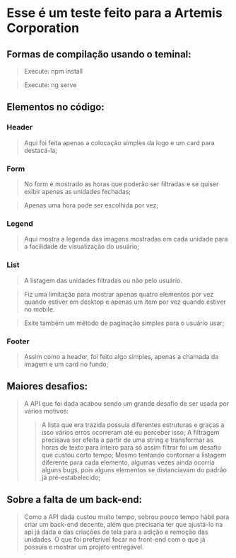 # Esse é um teste feito para a Artemis Corporation

## Formas de compilação usando o teminal:

> Execute: npm install

> Execute: ng serve

## Elementos no código:

### Header

> Aqui foi feita apenas a colocação simples da logo e um card para destacá-la;

### Form

> No form é mostrado as horas que poderão ser filtradas e se quiser exibir apenas as unidades fechadas;

> Apenas uma hora pode ser escolhida por vez;

### Legend

> Aqui mostra a legenda das imagens mostradas em cada unidade para a facilidade de visualização do usuário;

### List

> A listagem das unidades filtradas ou não pelo usuário.

> Fiz uma limitação para mostrar apenas quatro elementos por vez quando estiver em desktop e apenas um item por vez quando estiver no mobile.

> Exite também um método de paginação simples para o usuário usar;

### Footer

> Assim como a header, foi feito algo simples, apenas a chamada da imagem e um card no fundo;

## Maiores desafios:

> A API que foi dada acabou sendo um grande desafio de ser usada por vários motivos:
>> A lista que era trazida possuía diferentes estruturas e graças a isso vários erros ocorreram até eu perceber isso;
>> A filtragem precisava ser efeita a partir de uma string e transformar as horas de texto para inteiro para só assim filtrar foi um desafio que custou certo tempo;
>> Mesmo tentando contornar a listagem diferente para cada elemento, algumas vezes ainda ocorria alguns bugs, pois alguns elementos se distanciavam do padrão já pré-estabelecido;

## Sobre a falta de um back-end:

> Como a API dada custou muito tempo, sobrou pouco tempo hábil para criar um back-end decente, além que precisaria ter que ajustá-lo na api já dada e das criações de tela para a adição e remoção das unidades. O que foi preferivel focar no front-end com o que já possuía e mostrar um projeto entregável.